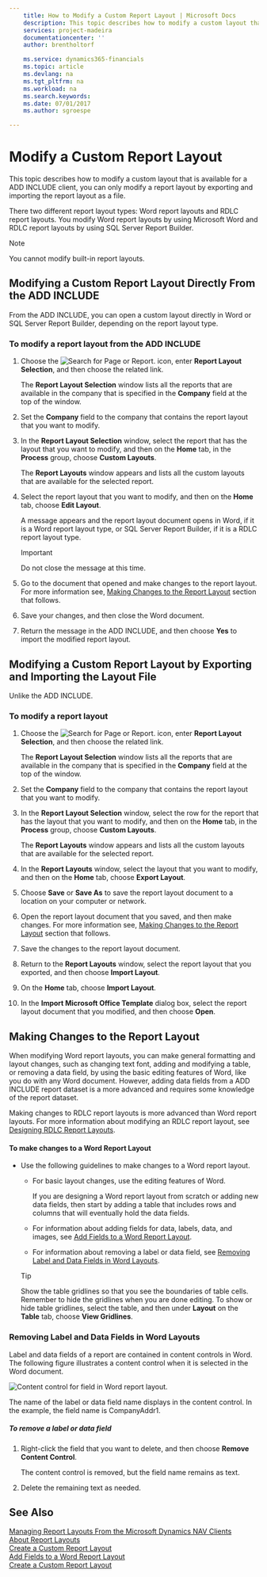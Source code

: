 ```yaml
---
    title: How to Modify a Custom Report Layout | Microsoft Docs
    description: This topic describes how to modify a custom layout that is available for a ADD INCLUDE<!--[!INCLUDE[navnow](../../includes/nav_web_md.md)]--> client, you can only modify a report layout by exporting and importing the report layout as a file.
    services: project-madeira
    documentationcenter: ''
    author: brentholtorf

    ms.service: dynamics365-financials
    ms.topic: article
    ms.devlang: na
    ms.tgt_pltfrm: na
    ms.workload: na
    ms.search.keywords:
    ms.date: 07/01/2017
    ms.author: sgroespe

---
```

# Modify a Custom Report Layout
This topic describes how to modify a custom layout that is available for a ADD INCLUDE<!--[!INCLUDE[navnow](../../includes/nav_web_md.md)]--> client, you can only modify a report layout by exporting and importing the report layout as a file.  
  
 There two different report layout types: Word report layouts and RDLC report layouts. You modify Word report layouts by using Microsoft Word and RDLC report layouts by using SQL Server Report Builder.  
  
> [!NOTE]  
>  You cannot modify built-in report layouts.  
  
##  <a name="ModFromWindowsCli"></a> Modifying a Custom Report Layout Directly From the ADD INCLUDE<!--[!INCLUDE[nav_windows](../../includes/nav_windows_md.md)]-->  
 From the ADD INCLUDE<!--[!INCLUDE[nav_windows](../../includes/nav_windows_md.md)]-->, you can open a custom layout directly in Word or SQL Server Report Builder, depending on the report layout type.  
  
###  <a name="EditLayoutFromWindowsClient"></a> To modify a report layout from the ADD INCLUDE<!--[!INCLUDE[nav_windows](../../includes/nav_windows_md.md)]-->  
  
1.  Choose the ![Search for Page or Report.](media/ui-search/search_small.png "Search for Page or Report icon") icon, enter **Report Layout Selection**, and then choose the related link.  
  
     The **Report Layout Selection** window lists all the reports that are available in the company that is specified in the **Company** field at the top of the window.  
  
2.  Set the **Company** field to the company that contains the report layout that you want to modify.  
  
3.  In the **Report Layout Selection** window, select the report that has the layout that you want to modify, and then on the **Home** tab, in the **Process** group, choose **Custom Layouts**.  
  
     The **Report Layouts** window appears and lists all the custom layouts that are available for the selected report.  
  
4.  Select the report layout that you want to modify, and then on the **Home** tab, choose **Edit Layout**.  
  
     A message appears and the report layout document opens in Word, if it is a Word report layout type, or SQL Server Report Builder, if it is a RDLC report layout type.  
  
    > [!IMPORTANT]  
    >  Do not close the message at this time.  
  
5.  Go to the document that opened and make changes to the report layout. For more information see, [Making Changes to the Report Layout](../WorkingWithDynamics/how-to-modify-a-custom-report-layout.md#MakeChangesToLayout) section that follows.  
  
6.  Save your changes, and then close the Word document.  
  
7.  Return the message in the ADD INCLUDE<!--[!INCLUDE[nav_windows](../../includes/nav_windows_md.md)]-->, and then choose **Yes** to import the modified report layout.  
  
##  <a name="ModifyLayoutWeb"></a> Modifying a Custom Report Layout by Exporting and Importing the Layout File  
 Unlike the ADD INCLUDE<!--[!INCLUDE[nav_windows](../../includes/nav_windows_md.md)]-->.  
  
###  <a name="EditLayoutFromWebClient"></a> To modify a report layout  
  
1.  Choose the ![Search for Page or Report.](media/ui-search/search_small.png "Search for Page or Report icon") icon, enter **Report Layout Selection**, and then choose the related link.  
  
     The **Report Layout Selection** window lists all the reports that are available in the company that is specified in the **Company** field at the top of the window.  
  
2.  Set the **Company** field to the company that contains the report layout that you want to modify.  
  
3.  In the **Report Layout Selection** window, select the row for the report that has the layout that you want to modify, and then on the **Home** tab, in the **Process** group, choose **Custom Layouts**.  
  
     The **Report Layouts** window appears and lists all the custom layouts that are available for the selected report.  
  
4.  In the **Report Layouts** window, select the layout that you want to modify, and then on the **Home** tab, choose **Export Layout**.  
  
5.  Choose **Save** or **Save As** to save the report layout document to a location on your computer or network.  
  
6.  Open the report layout document that you saved, and then make changes. For more information see, [Making Changes to the Report Layout](../WorkingWithDynamics/how-to-modify-a-custom-report-layout.md#MakeChangesToLayout) section that follows.  
  
7.  Save the changes to the report layout document.  
  
8.  Return to the **Report Layouts** window, select the report layout that you exported, and then choose **Import Layout**.  
  
9. On the **Home** tab, choose **Import Layout**.  
  
10. In the **Import Microsoft Office Template** dialog box, select the report layout document that you modified, and then choose **Open**.  
  
##  <a name="MakeChangesToLayout"></a> Making Changes to the Report Layout  
 When modifying Word report layouts, you can make general formatting and layout changes, such as changing text font, adding and modifying a table, or removing a data field, by using the basic editing features of Word, like you do with any Word document. However, adding data fields from a ADD INCLUDE<!--[!INCLUDE[d365fin](../../includes/d365fin_md.md)]--> report dataset is a more advanced and requires some knowledge of the report dataset.  
  
 Making changes to RDLC report layouts is more advanced than Word report layouts. For more information about modifying an RDLC report layout, see [Designing RDLC Report Layouts](../FullExperience/Designing%20RDLC%20Report%20Layouts.md).  
  
#### To make changes to a Word Report Layout  
  
-   Use the following guidelines to make changes to a Word report layout.  
  
    -   For basic layout changes, use the editing features of Word.  
  
         If you are designing a Word report layout from scratch or adding new data fields, then start by adding a table that includes rows and columns that will eventually hold the data fields.  
  
    -   For information about adding fields for data, labels, data, and images, see [Add Fields to a Word Report Layout](../FullExperience/how-to-add-fields-to-a-word-report-layout.md).  
  
    -   For information about removing a label or data field, see [Removing Label and Data Fields in Word Layouts](../WorkingWithDynamics/how-to-modify-a-custom-report-layout.md#RemoveField).  
  
    > [!TIP]  
    >  Show the table gridlines so that you see the boundaries of table cells. Remember to hide the gridlines when you are done editing. To show or hide table gridlines, select the table, and then under **Layout** on the **Table** tab, choose **View Gridlines**.  
  
###  <a name="RemoveField"></a> Removing Label and Data Fields in Word Layouts  
 Label and data fields of a report are contained in content controls in Word. The following figure illustrates a content control when it is selected in the Word document.  
  
 ![Content control for field in Word report layout.](../FullExperience/media/nav_wordreportlayouts_contentcontrol.png "NAV_WordReportLayouts_ContentControl")  
  
 The name of the label or data field name displays in the content control. In the example, the field name is CompanyAddr1.  
  
##### To remove a label or data field  
  
1.  Right-click the field that you want to delete, and then choose **Remove Content Control**.  
  
     The content control is removed, but the field name remains as text.  
  
2.  Delete the remaining text as needed.  
  
## See Also  
 [Managing Report Layouts From the Microsoft Dynamics NAV Clients](../FullExperience/managing-report-layouts-from-the-microsoft-dynamics-nav-clients.md)   
 [About Report Layouts](../FullExperience/about-report-layouts.md)   
 [Create a Custom Report Layout](../FullExperience/how-to-create-a-custom-report-layout.md)   
 [Add Fields to a Word Report Layout](../FullExperience/how-to-add-fields-to-a-word-report-layout.md)   
 [Create a Custom Report Layout](../FullExperience/how-to-create-a-custom-report-layout.md)